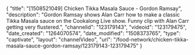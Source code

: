 {
    "title": "[1508521049] Chicken Tikka Masala Sauce - Gordon Ramsay",
    "description": "Gordon Ramsay shows Alan Carr how to make a classic Tikka Masala sauce on the Cookalong Live show. Funny clip with Alan Carr getting very flustered.",
    "channelid": "123179143",
    "videoid": "123179475",
    "date_created": "1264070574",
    "date_modified": "1508373765",
    "type": "captivate",
    "layout": "channelVideo",
    "url": "\/food-network\/chicken-tikka-masala-sauce-gordon-ramsay\/123179143-123179475"
}